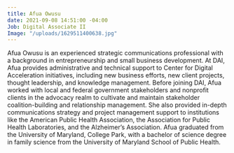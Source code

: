 ```yaml
---
title: Afua Owusu
date: 2021-09-08 14:51:00 -04:00
Job: Digital Associate II
Image: "/uploads/1629511400638.jpg"
---
```


Afua Owusu is an experienced strategic communications professional with a background in entrepreneurship and small business development. At DAI, Afua provides administrative and technical support to Center for Digital Acceleration initiatives, including new business efforts, new client projects, thought leadership, and knowledge management. Before joining DAI, Afua worked with local and federal government stakeholders and nonprofit clients in the advocacy realm to cultivate and maintain stakeholder coalition-building and relationship management. She also provided in-depth communications strategy and project management support to institutions like the American Public Health Association, the Association for Public Health Laboratories, and the Alzheimer’s Association. Afua graduated from the University of Maryland, College Park, with a bachelor of science degree in family science from the University of Maryland School of Public Health.